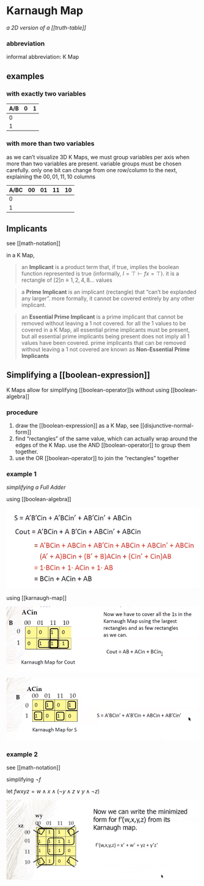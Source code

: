 # Karnaugh Map

_a 2D version of a [[truth-table]]_

### abbreviation

informal abbreviation: K Map

## examples

### with exactly two variables

| A/B | 0   | 1   |
| --- | --- | --- |
| 0   |     |     |
| 1   |     |     |

### with more than two variables

as we can’t visualize 3D K Maps, we must group variables per axis when more than two variables are present. variable groups must be chosen carefully. only one bit can change from one row/column to the next, explaining the $00, 01, 11, 10$ columns

| A/BC | 00  | 01  | 11  | 10  |
| ---- | --- | --- | --- | --- |
| 0    |     |     |     |     |
| 1    |     |     |     |     |

## Implicants

see [[math-notation]]

in a K Map,

> an **Implicant** is a product term that, if true, implies the boolean function represented is true (informally, $I = \top \vdash f x = \top$). it is a rectangle of $[2] n \equiv 1, 2, 4, 8 \dots$ values

> a **Prime Implicant** is an implicant (rectangle) that “can’t be explanded any larger”. more formally, it cannot be covered entirely by any other implicant.

> an **Essential Prime Implicant** is a prime implicant that cannot be removed without leaving a $1$ not covered. for all the $1$ values to be covered in a K Map, all essential prime implicants must be present, but all essential prime implicants being present does not imply all $1$ values have been covered. prime implicants that can be removed without leaving a $1$ not covered are known as **Non-Essential Prime Implicants**

## Simplifying a [[boolean-expression]]

K Maps allow for simplifying [[boolean-operator]]s without using [[boolean-algebra]]

### procedure

1. draw the [[boolean-expression]] as a K Map, see [[disjunctive-normal-form]]
2. find “rectangles” of the same value, which can actually wrap around the edges of the K Map. use the AND [[boolean-operator]] to group them together.
3. use the OR [[boolean-operator]] to join the “rectangles” together

### example 1

_simplifying a Full Adder_

using [[boolean-algebra]]

![](2022-02-26-01-18-06.png)

using [[karnaugh-map]]

![](2022-02-26-01-18-20.png)

![](2022-02-26-01-18-33.png)

### example 2

see [[math-notation]]

simplifying $\lnot f$

let $f w x y z = w \land x \land (\lnot y \land z \lor y \land \lnot z)$

![](2022-02-26-01-18-59.png)

